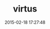 ---
layout: post
title:  "virtus"
repo:   "solnic/virtus"
date:   2015-02-18 17:27:48
gemurl: https://github.com/solnic/virtus
---
